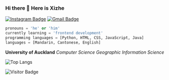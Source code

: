 ### Hi there 👋 Here is Xizhe

[![Instagram Badge](https://img.shields.io/badge/-raymond_lin_xi_zhe-purple?style=flat-square&logo=instagram&logoColor=white&link=https://www.instagram.com/raymond_lin_xi_zhe/)](https://www.instagram.com/raymond_lin_xi_zhe/)
[![Gmail Badge](https://img.shields.io/badge/-linxizhe123@live.com-c14438?style=flat-square&logo=Gmail&logoColor=white&link=mailto:linxizhe123@live.com)](mailto:linxizhe123@live.com)

<!-- - 😄 Pronouns: 'he' || 'him';
- 🌱 I’m currently learning frontend development;
- 🔭 Languages: [Python, JS, HTML, CSS] -->

``` Python
pronouns = 'he' or 'him'
currently learning = 'frontend development'
programming languages = [Python, HTML, CSS, JavaScript, Java]
languages = [Mandarin, Cantonese, English]
```

**University of Auckland**
*Computer Science*
*Geographic Information Science*

![Top Langs](https://github-readme-stats.vercel.app/api/top-langs/?username=RaysLinn&hide=TeX&layout=compact)

![Visitor Badge](https://visitor-badge.laobi.icu/badge?page_id=RaysLinn.RaysLinn)
